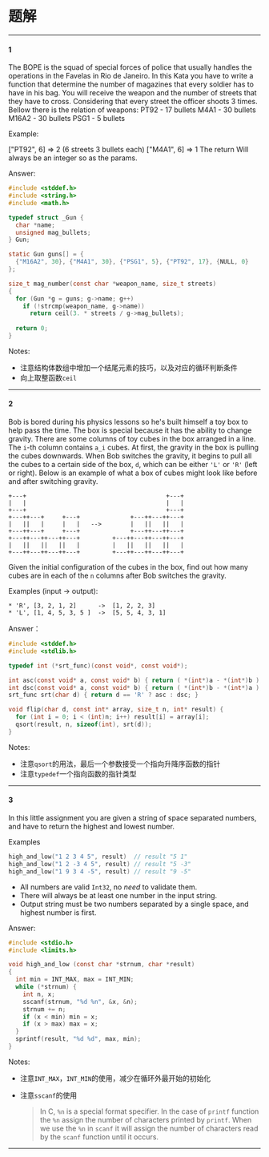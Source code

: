 # 题解

***

#### 1

The BOPE is the squad of special forces of police that usually handles the operations in the Favelas in Rio de Janeiro.
In this Kata you have to write a function that determine the number of magazines that every soldier has to have in his bag.
You will receive the weapon and the number of streets that they have to cross. Considering that every street the officer shoots 3 times. Bellow there is the relation of weapons:
PT92 - 17 bullets
M4A1 - 30 bullets
M16A2 - 30 bullets
PSG1 - 5 bullets

Example:

["PT92", 6] => 2 (6 streets 3 bullets each)
["M4A1", 6] => 1
The return Will always be an integer so as the params.

Answer:

```c
#include <stddef.h>
#include <string.h>
#include <math.h>

typedef struct _Gun {
  char *name;
  unsigned mag_bullets;
} Gun;

static Gun guns[] = {
  {"M16A2", 30}, {"M4A1", 30}, {"PSG1", 5}, {"PT92", 17}, {NULL, 0}
};

size_t mag_number(const char *weapon_name, size_t streets)
{
  for (Gun *g = guns; g->name; g++)
    if (!strcmp(weapon_name, g->name))
      return ceil(3. * streets / g->mag_bullets);
  
  return 0;
}
```

Notes:

* 注意结构体数组中增加一个结尾元素的技巧，以及对应的循环判断条件
* 向上取整函数`ceil`

***

#### 2 

Bob is bored during his physics lessons so he's built himself a toy box to help pass the time. The box is special because it has the ability to change gravity.
There are some columns of toy cubes in the box arranged in a line. The `i`-th column contains `a_i` cubes. At first, the gravity in the box is pulling the cubes downwards. When Bob switches the gravity, it begins to pull all the cubes to a certain side of the box, `d`, which can be either `'L'` or `'R'` (left or right). Below is an example of what a box of cubes might look like before and after switching gravity.

```
+---+                                       +---+
|   |                                       |   |
+---+                                       +---+
+---++---+     +---+              +---++---++---+
|   ||   |     |   |   -->        |   ||   ||   |
+---++---+     +---+              +---++---++---+
+---++---++---++---+         +---++---++---++---+
|   ||   ||   ||   |         |   ||   ||   ||   |
+---++---++---++---+         +---++---++---++---+
```

Given the initial configuration of the cubes in the box, find out how many cubes are in each of the `n` columns after Bob switches the gravity.

Examples (input -> output):

```
* 'R', [3, 2, 1, 2]      ->  [1, 2, 2, 3]
* 'L', [1, 4, 5, 3, 5 ]  ->  [5, 5, 4, 3, 1]
```

Answer：

```c
#include <stddef.h>
#include <stdlib.h>

typedef int (*srt_func)(const void*, const void*);

int asc(const void* a, const void* b) { return ( *(int*)a - *(int*)b ); }
int dsc(const void* a, const void* b) { return ( *(int*)b - *(int*)a ); }
srt_func srt(char d) { return d == 'R' ? asc : dsc; }

void flip(char d, const int* array, size_t n, int* result) {
  for (int i = 0; i < (int)n; i++) result[i] = array[i];
  qsort(result, n, sizeof(int), srt(d));
}
```

Notes:

* 注意`qsort`的用法，最后一个参数接受一个指向升降序函数的指针
* 注意`typedef`一个指向函数的指针类型

***

#### 3

In this little assignment you are given a string of space separated numbers, and have to return the highest and lowest number.

Examples

```c
high_and_low("1 2 3 4 5", result)  // result "5 1"
high_and_low("1 2 -3 4 5", result) // result "5 -3"
high_and_low("1 9 3 4 -5", result) // result "9 -5"
```

- All numbers are valid `Int32`, no *need* to validate them.
- There will always be at least one number in the input string.
- Output string must be two numbers separated by a single space, and highest number is first.

Answer:

```c
#include <stdio.h>
#include <limits.h>

void high_and_low (const char *strnum, char *result)
{
  int min = INT_MAX, max = INT_MIN;
  while (*strnum) {
    int n, x;
    sscanf(strnum, "%d %n", &x, &n);
    strnum += n;
    if (x < min) min = x;
    if (x > max) max = x;
  }
  sprintf(result, "%d %d", max, min);
}
```

Notes:

* 注意`INT_MAX`，`INT_MIN`的使用，减少在循环外最开始的初始化

* 注意`sscanf`的使用

  > In C, `%n` is a special format specifier. In the case of `printf` function the `%n` assign the number of characters printed by `printf`. When we use the `%n` in `scanf` it will assign the number of characters read by the `scanf` function until it occurs. 

***


